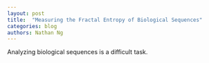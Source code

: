 ```yaml
---
layout: post
title:  "Measuring the Fractal Entropy of Biological Sequences"
categories: blog
authors: Nathan Ng
---
```


Analyzing biological sequences is a difficult task.
